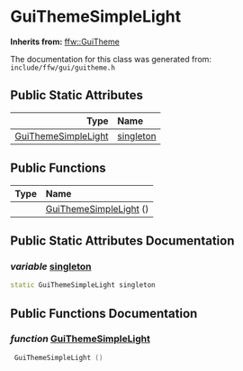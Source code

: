 GuiThemeSimpleLight
===================================


**Inherits from:** [ffw::GuiTheme](ffw_GuiTheme.html)

The documentation for this class was generated from: `include/ffw/gui/guitheme.h`



## Public Static Attributes

| Type | Name |
| -------: | :------- |
|  [GuiThemeSimpleLight](ffw_GuiThemeSimpleLight.html) | [singleton](#14c188a1) |


## Public Functions

| Type | Name |
| -------: | :------- |
|   | [GuiThemeSimpleLight](#68fa04e9) ()  |


## Public Static Attributes Documentation

### _variable_ <a id="14c188a1" href="#14c188a1">singleton</a>

```cpp
static GuiThemeSimpleLight singleton
```





## Public Functions Documentation

### _function_ <a id="68fa04e9" href="#68fa04e9">GuiThemeSimpleLight</a>

```cpp
 GuiThemeSimpleLight () 
```





